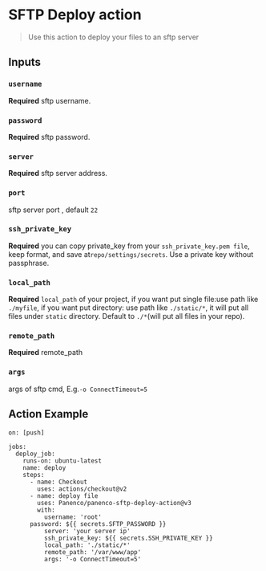 # SFTP Deploy action

> Use this action to deploy your files to an sftp server

## Inputs

### `username`

**Required** sftp username.

### `password`

**Required** sftp password.

### `server`

**Required** sftp server address.

### `port`

sftp server port , default `22`

### `ssh_private_key`

 **Required** you can copy private_key from your `ssh_private_key.pem file`, keep format, and save at`repo/settings/secrets`. Use a private key without passphrase.

### `local_path`

 **Required** `local_path` of your project, if you want put single file:use path like `./myfile`, if you want put directory: use path like `./static/*`, it will put all files under `static` directory. Default to `./*`(will put all files in your repo).

### `remote_path`
 **Required** remote_path

### `args`
args of sftp cmd, E.g.`-o ConnectTimeout=5`


## Action Example	


	on: [push]

	jobs:
	  deploy_job:
	    runs-on: ubuntu-latest
	    name: deploy
	    steps:
	      - name: Checkout
	        uses: actions/checkout@v2
	      - name: deploy file
	        uses: Panenco/panenco-sftp-deploy-action@v3
	        with:
	          username: 'root'
		  password: ${{ secrets.SFTP_PASSWORD }}
	          server: 'your server ip'
	          ssh_private_key: ${{ secrets.SSH_PRIVATE_KEY }} 
	          local_path: './static/*'
	          remote_path: '/var/www/app'
	          args: '-o ConnectTimeout=5'
